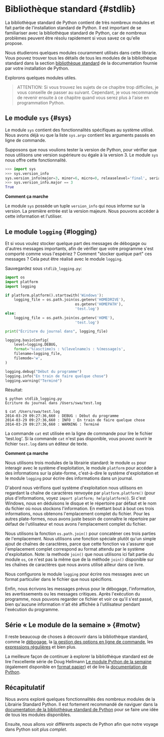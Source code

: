 # Bibliothèque standard {#stdlib}

La bibliothèque standard de Python contient de très nombreux modules et fait partie de l'installation standard de Python. Il est important de se familiariser avec la bibliothèque standard de Python, car de nombreux problèmes peuvent être résolu rapidement si vous savez ce qu'elle propose.

Nous étudierons quelques modules couramment utilisés dans cette librarie. Vous pouvez trouver tous les détails de tous les modules de la bibliothèque standard dans la section [bibliothèque standard](http://docs.python.org/3/library/) de la documentation fournie par votre installation de Python.

Explorons quelques modules utiles.

> ATTENTION: Si vous trouvez les sujets de ce chapitre trop difficiles, je vous conseille de passer au suivant. Cependant, je vous recommande de revenir ensuite à ce chapitre quand vous serez plus à l'aise en programmation Python.

## Le module `sys` {#sys}

Le module `sys` contient des fonctionnalités spécifiques au système utilisé. Nous avons déjà vu que la liste `sys.argv` contient les arguments passés en ligne de commande.

Supposons que nous voulions tester la version de Python, pour vérifier que nous utilisons une version supérieure ou égale à la version 3. Le module `sys` nous offre cette fonctionnalité.

<!-- The output should match pythonVersion variable in book.json -->
```python
>>> import sys
>>> sys.version_info
sys.version_info(major=3, minor=6, micro=0, releaselevel='final', serial=0)
>>> sys.version_info.major == 3
True
```

**Comment ça marche**

Le module `sys` possède un tuple `version_info` qui nous informe sur la version. La première entrée est la version majeure. Nous pouvons accéder à cette information et l'utiliser.

## Le module `logging` {#logging}

Et si vous voulez stocker quelque part des messages de débogage ou d'autres messages importants, afin de vérifier que votre programme s'est comporté comme vous l'espériez ? Comment "stocker quelque part" ces messages ? Cela peut être réalisé avec le module `logging`.

Sauvegardez sous `stdlib_logging.py`:

```python
import os
import platform
import logging

if platform.platform().startswith('Windows'):
    logging_file = os.path.join(os.getenv('HOMEDRIVE'),
                                os.getenv('HOMEPATH'),
                                'test.log')
else:
    logging_file = os.path.join(os.getenv('HOME'),
                                'test.log')

print("Écriture du journal dans", logging_file)

logging.basicConfig(
    level=logging.DEBUG,
    format='%(asctime)s : %(levelname)s : %(message)s',
    filename=logging_file,
    filemode='w',
)

logging.debug("Début du programme")
logging.info("En train de faire quelque chose")
logging.warning("Terminé")
```

Résultat:

```
$ python stdlib_logging.py
Écriture du journal dans /Users/swa/test.log

$ cat /Users/swa/test.log
2014-03-29 09:27:36,660 : DEBUG : Début du programme
2014-03-29 09:27:36,660 : INFO : En train de faire quelque chose
2014-03-29 09:27:36,660 : WARNING : Terminé
```

La commande `cat` est utilisée en la ligne de commande pour lire le fichier 'test.log'. Si la commande `cat` n'est pas disponible, vous pouvez ouvrir le fichier `test.log` dans un éditeur de texte.

**Comment ça marche**

Nous utilisons trois modules de la librairie standard: le module `os` pour interagir avec le système d'exploitation, le module `platform` pour accéder à des informations sur la plate-forme, c'est-à-dire le système d'exploitation et le module `logging` pour écrire des informations dans un journal.

D'abord nous vérifions quel système d'exploitation nous utilisons en regardant la chaîne de caractères renvoyée par `platform.platform()` (pour plus d'informations, voyez `import platform; help(platform)`). Si c'est Windows, nous en déduisons le disque et le répertoire par défaut et le nom du fichier où nous stockons l'information. En mettant bout à bout ces trois informations, nous obtenons l'emplacement complet du fichier. Pour les autres plate-formes, nous avons juste besoin de connaître le répertoire par défaut de l'utilisateur et nous avons l'emplacement complet du fichier.

Nous utilisons la fonction `os.path.join()` pour concaténer ces trois parties de l'emplacement. Nous utilisons une fonction spéciale plutôt qu'un simple ajout de chaînes de caractères, parce que cette fonction va s'assurer que l'emplacement complet correspond au format attendu par le système d'exploitation. Note: la methode `join()` que nous utilisons ici fait partie du module `os`, ce n'est pas la même que de la méthode `join()` disponible sur les chaînes de caractères que nous avons utilisé ailleur dans ce livre.

Nous configurons le module `logging` pour écrire nos messages avec un format particulier dans le fichier que nous spécifions.

Enfin, nous écrivons les messages prévus pour le débogage, l'information, les avertissements ou les messages critiques. Après l'exécution du programme, nous pouvons regarder ce fichier et voir ce qu'il s'est passé, bien qu'aucune information n'ait été affichée à l'utilisateur pendant l'exécution du programme.

## Série « Le module de la semaine » {#motw}

Il reste beaucoup de choses à découvrir dans la bibliothèque standard, comme le [débogage](http://docs.python.org/3/library/pdb.html),
la [la gestion des options en ligne de commande](http://docs.python.org/3/library/argparse.html), les [expressions régulières](http://docs.python.org/3/library/re.html) et bien plus.

La meilleure façon de continuer à explorer la bibliothèque standard est de lire l'excellente série de Doug Hellmann [Le module Python de la semaine](https://pymotw.com/3/) (également disponible en [format papier](https://doughellmann.com/blog/the-python-3-standard-library-by-example/)) et de lire la [documentation de Python](http://docs.python.org/3/).

## Récapitulatif

Nous avons exploré quelques fonctionnalités des nombreux modules de la Librairie Standard Python. Il est fortement recommandé de naviguer dans la [documentation de la bibliothèque standard de Python](http://docs.python.org/3/library/) pour se faire une idée de tous les modules disponibles.

Ensuite, nous allons voir différents aspects de Python afin que notre voyage dans Python soit plus _complet_.
